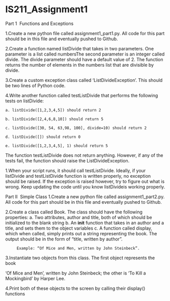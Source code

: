 # IS211_Assignment1

Part 1 ­ Functions and Exceptions

1.Create a new python file called assignment1_part1.py. All code for this part should be in this file and
eventually pushed to Github.

2.Create a function named listDivide that takes in two parameters. One parameter is a list called
numbersThe second parameter is an integer called divide. The divide parameter should have a
default value of 2. The function returns the number of elements in the numbers list that are divisible
by divide.

3.Create a custom exception class called ‘ListDivideException’. This should be two lines of Python code.

4.Write another function called testListDivide that performs the following tests on listDivide:

	a. listDivide([1,2,3,4,5]) should return 2
  
	b. listDivide([2,4,6,8,10]) should return 5
  
	c. listDivide([30, 54, 63,98, 100], divide=10) should return 2
  
	d. listDivide([]) should return 0
  
	e. listDivide([1,2,3,4,5], 1) should return 5

The function testListDivide does not return anything. However, if any of the tests fail, the function
should raise the ListDivideException.

1.When your script runs, it should call testListDivide. Ideally, if your listDivide and testListDivide
function is written properly, no exception should be raised. If the exception is raised however, try to
figure out what is wrong. Keep updating the code until you know listDivideis working properly.



Part II ­ Simple Class
1.Create a new python file called assignment1_part2.py. All code for this part should be in this file and
eventually pushed to Github.

2.Create a class called Book. The class should have the following properties:
  a. Two attributes, author and title, both of which should be initialized to the blank string
  b. An __init__ function that takes in an author and a title, and sets them to the object variables
  c. A function called display, which when called, simply prints out a string representing the
     book. The output should be in the form of “title, written by author”. 
		 
		 Example: “Of Mice and Men, written by John Steinbeck”.

3.Instantiate two objects from this class. The first object represents the book 

‘Of Mice and Men’, written by John Steinbeck; 
the other is ‘To Kill a Mockingbird’ by Harper Lee.


4.Print both of these objects to the screen by calling their display() functions
